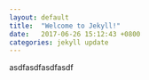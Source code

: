 ```yaml
---
layout: default
title:  "Welcome to Jekyll!"
date:   2017-06-26 15:12:43 +0800
categories: jekyll update
---
```

asdfasdfasdfasdf